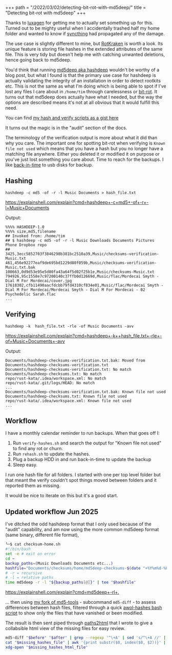 +++
path = "/2022/03/02/detecting-bit-rot-with-md5deep/"
title = "Detecting bit-rot with md5deep"
+++

Thanks to [luxagen](http://luxagen.com/) for getting me to actually set something up for this. Turned out to be mighty useful when I accidentally trashed half my home folder and wanted to know if [syncthing](https://syncthing.net/) had propagated any of the damage.

The use case is slightly different to mine, but [RotKraken](https://github.com/luxagen/RotKraken) is worth a look. Its unique feature is storing file hashes in the extended attributes of the same file. This is very tidy but doesn't help me with catching unwanted deletions, hence going back to md5deep.

You'd think that running [md5deep aka hashdeep](https://github.com/jessek/hashdeep) wouldn't be worthy of a blog post, but what I found is that the primary use case for hashdeep is actually validating the integrity of an installation in order to detect rootkits etc. This is not the same as what I'm doing which is being able to spot if I've lost any files I care about in `/home/tim` through carelessness or [bit-rot](https://en.wikipedia.org/wiki/Data_degradation). It turns out that md5deep does actually have what I needed, but the way the options are described means it's not at all obvious that it would fulfill this need.

You can find [my hash and verify scripts as a gist here](https://gist.github.com/timabell/f70f34f8933b2abaf42789f8afdbd7d5)

It turns out the magic is in the "audit" section of the docs.

The terminology of the verification output is more about what it did than why you care. The important one for spotting bit-rot when verifying is `Known file not used` which means that you have a hash but you no longer have a matching file anywhere. Either you deleted it or modified it on purpose or you've just lost something you care about. Time to reach for the backups. I like [back-in-time](https://backintime.readthedocs.io/) to usb disks for backup.

## Hashing


```
hashdeep -c md5 -of -r -l Music Documents > hash_file.txt
```

<https://explainshell.com/explain?cmd=hashdeep+-c+md5+-of+-r+-l+Music+Documents>

Output:

```
%%%% HASHDEEP-1.0
%%%% size,md5,filename
## Invoked from: /home/tim
## $ hashdeep -c md5 -of -r -l Music Downloads Documents Pictures Phone Dropbox repo
## 
3425,3ecc5852703f3846298b381bc2510a39,Music/checksums-verification-Music.txt
461,456e92277eaf9de695bd1229d80f059b,Music/checksums-verification-Music.txt.bak
100663,0d9d53e95e5d80fa43a64f5d02f25b1e,Music/checksums-Music.txt
794926,95c1558e7c97200140c37ffb0d12669d,Music/flac/Mordecai Smyth - Dial M For Mordecai/cover.jpg
17618302,cfb11490aacfdcbb79fd4310cf834e01,Music/flac/Mordecai Smyth - Dial M For Mordecai/Mordecai Smyth - Dial M For Mordecai - 02 Psychedelic Sarah.flac
...
```

## Verifying

```
hashdeep -k  hash_file.txt -rle -of Music Documents -avv
```

<https://explainshell.com/explain?cmd=hashdeep+-k++hash_file.txt+-rle+-of+Music+Documents+-avv>

Output:
```
Documents/hashdeep-checksums-verification.txt.bak: Moved from Documents/hashdeep-checksums-verification.txt
Documents/hashdeep-checksums-verification.txt: No match
Documents/hashdeep-checksums.txt: No match
repo/rust-kata/.idea/workspace.xml: No match
repo/rust-kata/.git/logs/HEAD: No match
...
Documents/hashdeep-checksums-verification.txt.bak: Known file not used
Documents/hashdeep-checksums.txt: Known file not used
repo/rust-kata/.idea/workspace.xml: Known file not used
...
```

## Workflow

I have a monthly calendar reminder to run backups. When that goes off I:

1. Run `verify-hashes.sh` and search the output for "Known file not used" to find any rot or churn.
1. Run `rehash.sh` to update the hashes.
1. Plug a backup HDD in and run back-in-time to update the backup
1. Sleep easy.

I run one hash file for all folders. I started with one per top level folder but that meant the verify couldn't spot things moved between folders and it reported them as missing.

It would be nice to iterate on this but it's a good start.

## Updated workflow Jun 2025

I've ditched the odd hashdeep format that I only used because of the "audit" capability, and am now using the more common md5deep format (same binary, different file format),

```sh
╰─$ cat checksum-home.sh 
#!/bin/bash
set -e # exit on error
cd ~
backup_paths=(Music Downloads Documents etc...)
hashfile="Documents/checksums/home/md5deep-checksums-$(date "+%Y%m%d-%H%M%S").md5"
# -r = recursive
# -l = relative paths
time md5deep -r -l "${backup_paths[@]}" | tee "$hashfile"
```
<https://explainshell.com/explain?cmd=md5deep+-rl+.>

... then using [my fork of md5-tools](https://github.com/timabell/md5-tools) - subcommand `md5-diff` - to assess differences between hash files, filtered through a quick [awol-hashes bash script](https://gist.github.com/timabell/f7f776c7f0792ea13ef44798082b9935) to show only the files that have vanished or been modified.

The result is then sent piped through [paths2html](https://github.com/rustworkshop/paths2html) that I wrote to give a collabsible html view of the missing files for easy review.

```sh
md5-diff "$before" "$after" | grep --regexp '^\+A' | sed 's/^\+A //' | tee "$missing_hashes_file"
cat "$missing_hashes_file" | awk '{print substr($0, index($0, $2))}' | paths2html > "$missing_hashes_html_file"
xdg-open "$missing_hashes_html_file"
```
